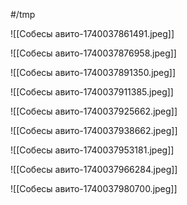 #/tmp 

![[Собесы авито-1740037861491.jpeg]]

![[Собесы авито-1740037876958.jpeg]]

![[Собесы авито-1740037891350.jpeg]]

![[Собесы авито-1740037911385.jpeg]]

![[Собесы авито-1740037925662.jpeg]]

![[Собесы авито-1740037938662.jpeg]]

![[Собесы авито-1740037953181.jpeg]]

![[Собесы авито-1740037966284.jpeg]]

![[Собесы авито-1740037980700.jpeg]]